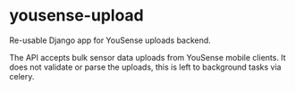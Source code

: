 yousense-upload
===============

Re-usable Django app for YouSense uploads backend.

The API accepts bulk sensor data uploads from YouSense mobile clients.
It does not validate or parse the uploads, this is left to background tasks via celery.